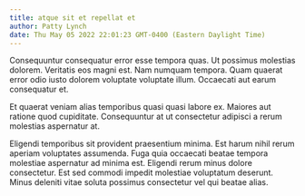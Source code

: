 ```yaml
---
title: atque sit et repellat et
author: Patty Lynch
date: Thu May 05 2022 22:01:23 GMT-0400 (Eastern Daylight Time)
---
```

Consequuntur consequatur error esse tempora quas. Ut possimus molestias dolorem. Veritatis eos magni est. Nam numquam tempora. Quam quaerat error odio iusto dolorem voluptate voluptate illum. Occaecati aut earum consequatur et.

 Et quaerat veniam alias temporibus quasi quasi labore ex. Maiores aut ratione quod cupiditate. Consequuntur at ut consectetur adipisci a rerum molestias aspernatur at.

 Eligendi temporibus sit provident praesentium minima. Est harum nihil rerum aperiam voluptates assumenda. Fuga quia occaecati beatae tempora molestiae aspernatur ad minima est. Eligendi rerum minus dolore consectetur. Est sed commodi impedit molestiae voluptatum deserunt. Minus deleniti vitae soluta possimus consectetur vel qui beatae alias.